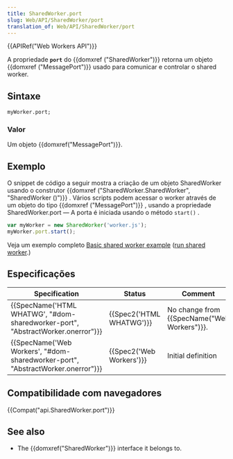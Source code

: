 ```yaml
---
title: SharedWorker.port
slug: Web/API/SharedWorker/port
translation_of: Web/API/SharedWorker/port
---
```

{{APIRef("Web Workers API")}}

A propriedade **`port`** do {{domxref ("SharedWorker")}} retorna um objeto {{domxref ("MessagePort")}} usado para comunicar e controlar o shared worker.

## Sintaxe

```
myWorker.port;
```

### Valor

Um objeto {{domxref("MessagePort")}}.

## Exemplo

O snippet de código a seguir mostra a criação de um objeto SharedWorker usando o construtor {{domxref ("SharedWorker.SharedWorker", "SharedWorker ()")}} . Vários scripts podem acessar o worker através de um objeto do tipo {{domxref ("MessagePort")}} , usando a propriedade SharedWorker.port — A porta é iniciada usando o método `start()` .

```js
var myWorker = new SharedWorker('worker.js');
myWorker.port.start();
```

Veja um exemplo completo [Basic shared worker example](https://github.com/mdn/simple-shared-worker) ([run shared worker](https://mdn.github.io/simple-shared-worker/).)

## Especificações

| Specification                                                                                            | Status                           | Comment                                              |
| -------------------------------------------------------------------------------------------------------- | -------------------------------- | ---------------------------------------------------- |
| {{SpecName('HTML WHATWG', "#dom-sharedworker-port", "AbstractWorker.onerror")}} | {{Spec2('HTML WHATWG')}} | No change from {{SpecName("Web Workers")}}. |
| {{SpecName('Web Workers', "#dom-sharedworker-port", "AbstractWorker.onerror")}} | {{Spec2('Web Workers')}} | Initial definition                                   |

## Compatibilidade com navegadores

{{Compat("api.SharedWorker.port")}}

## See also

- The {{domxref("SharedWorker")}} interface it belongs to.

